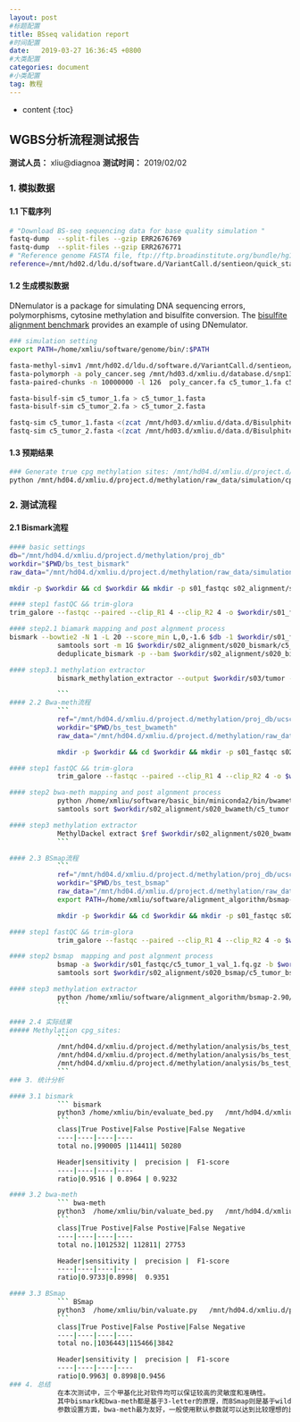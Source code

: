 ```yaml
---
layout: post
#标题配置
title: BSseq validation report
#时间配置
date:   2019-03-27 16:36:45 +0800
#大类配置
categories: document
#小类配置
tag: 教程
---
```


* content
{:toc}

## WGBS分析流程测试报告

__测试人员：__ xliu@diagnoa
__测试时间：__ 2019/02/02

### 1. 模拟数据

#### 1.1 下载序列

```bash
# "Download BS-seq sequencing data for base quality simulation "
fastq-dump  --split-files --gzip ERR2676769
fastq-dump  --split-files --gzip ERR2676771
# "Reference genome FASTA file, ftp://ftp.broadinstitute.org/bundle/hg19"
reference=/mnt/hd02.d/ldu.d/software.d/VariantCall.d/sentieon/quick_start.d/reference/ucsc.hg19_chr22.fasta
```

#### 1.2 生成模拟数据

DNemulator is a package for simulating DNA sequencing errors, polymorphisms, cytosine methylation and bisulfite conversion. The [bisulfite alignment benchmark](http://cbrc3.cbrc.jp/~martin/dnemulator/bab/) provides an example of using DNemulator.

```bash
### simulation setting
export PATH=/home/xmliu/software/genome/bin/:$PATH

fasta-methyl-simv1 /mnt/hd02.d/ldu.d/software.d/VariantCall.d/sentieon/quick_start.d/reference/ucsc.hg19_chr22.fasta > meth_cancer.fa
fasta-polymorph -a poly_cancer.seg /mnt/hd03.d/xmliu.d/database.d/snp132Common_chr22.txt meth_cancer.fa meth_cancer.fa > poly_cancer.fa
fasta-paired-chunks -n 10000000 -l 126  poly_cancer.fa c5_tumor_1.fa c5_tumor_2.fa

fasta-bisulf-sim c5_tumor_1.fa > c5_tumor_1.fasta
fasta-bisulf-sim c5_tumor_2.fa > c5_tumor_2.fasta

fastq-sim c5_tumor_1.fasta <(zcat /mnt/hd03.d/xmliu.d/data.d/Bisulphite-seq/C5_colon_cancer/ERR2676771_1.fastq.gz) | gzip -c -> c5_tumor_1.fastq.gz
fastq-sim c5_tumor_2.fasta <(zcat /mnt/hd03.d/xmliu.d/data.d/Bisulphite-seq/C5_colon_cancer/ERR2676771_2.fastq.gz) | gzip -c -> c5_tumor_2.fastq.gz
```

#### 1.3 预期结果
```bash
### Generate true cpg methylation sites: /mnt/hd04.d/xmliu.d/project.d/methylation/raw_data/simulation/poly_normal.cpg_sites
python /mnt/hd04.d/xmliu.d/project.d/methylation/raw_data/simulation/cpgsites.py 
```
### 2. 测试流程

#### 2.1 Bismark流程

```bash
#### basic settings
db="/mnt/hd04.d/xmliu.d/project.d/methylation/proj_db"
workdir="$PWD/bs_test_bismark"
raw_data="/mnt/hd04.d/xmliu.d/project.d/methylation/raw_data/simulation"

mkdir -p $workdir && cd $workdir && mkdir -p s01_fastqc s02_alignment/s020_bismark s02_alignment/s021_dedup s03

#### step1 fastQC && trim-glora
trim_galore --fastqc --paired --clip_R1 4 --clip_R2 4 -o $workdir/s01_fastqc/ $raw_data/c5_tumor_1.fastq.gz $raw_data/c5_tumor_2.fastq.gz

#### step2.1 biamark mapping and post algnment process
bismark --bowtie2 -N 1 -L 20 --score_min L,0,-1.6 $db -1 $workdir/s01_fastqc/c5_tumor_1_val_1.fq.gz -2 $workdir/s01_fastqc/c5_tumor_2_val_2.fq.gz  -o $workdir/s02_alignment/s020_bismark  &&\
            samtools sort -m 1G $workdir/s02_alignment/s020_bismark/c5_tumor_1_val_1_bismark_bt2_pe.bam -o $workdir/s02_alignment/s020_bismark/c5_tumor_1_val_1_bismark_bt2_pe_sorted.bam &&\
            deduplicate_bismark -p --bam $workdir/s02_alignment/s020_bismark/c5_tumor_1_val_1_bismark_bt2_pe_sorted.bam -o $workdir/s02_alignment/s021_dedup

#### step3.1 methylation extractor
            bismark_methylation_extractor --output $workdir/s03/tumor --gzip --bedGraph $workdir/s02_alignment/s021_dedup/c5_tumor_1_val_1_bismark_bt2_pe_sorted.deduplicated.bam

            ```
#### 2.2 Bwa-meth流程
            ```
            ref="/mnt/hd04.d/xmliu.d/project.d/methylation/proj_db/ucsc.hg19_chr22.fasta"
            workdir="$PWD/bs_test_bwameth"
            raw_data="/mnt/hd04.d/xmliu.d/project.d/methylation/raw_data/simulation"

            mkdir -p $workdir && cd $workdir && mkdir -p s01_fastqc s02_alignment/s020_bwameth  s02_alignment/s021_dedup s03

#### step1 fastQC && trim-glora
            trim_galore --fastqc --paired --clip_R1 4 --clip_R2 4 -o $workdir/s01_fastqc/ $raw_data/c5_tumor_1.fastq.gz $raw_data/c5_tumor_2.fastq.gz

#### step2 bwa-meth mapping and post algnment process
            python /home/xmliu/software/basic_bin/miniconda2/bin/bwameth.py  -t 4 --reference $ref --read-group '@RG\tID:tumor\tSM:tumor' $workdir/s01_fastqc/c5_tumor_1_val_1.fq.gz $workdir/s01_fastqc/c5_tumor_2_val_2.fq.gz | samtools view -b -> $workdir/s02_alignment/s020_bwameth/c5_tumor.bam
            samtools sort $workdir/s02_alignment/s020_bwameth/c5_tumor.bam -o $workdir/s02_alignment/s020_bwameth/c5_tumor_sorted.bam && samtools index $workdir/s02_alignment/s020_bwameth/c5_tumor_sorted.bam

#### step3 methylation extractor
            MethylDackel extract $ref $workdir/s02_alignment/s020_bwameth/c5_tumor_sorted.bam -o $workdir/s03/c5_tumor
            ```

#### 2.3 BSmap流程
            ```
            ref="/mnt/hd04.d/xmliu.d/project.d/methylation/proj_db/ucsc.hg19_chr22.fasta"
            workdir="$PWD/bs_test_bsmap"
            raw_data="/mnt/hd04.d/xmliu.d/project.d/methylation/raw_data/simulation"
            export PATH=/home/xmliu/software/alignment_algorithm/bsmap-2.90/samtools/:$PATH

            mkdir -p $workdir && cd $workdir && mkdir -p s01_fastqc s02_alignment/s020_bsmap  s02_alignment/s021_dedup s03

#### step1 fastQC && trim-glora
            trim_galore --fastqc --paired --clip_R1 4 --clip_R2 4 -o $workdir/s01_fastqc/ $raw_data/c5_tumor_1.fastq.gz $raw_data/c5_tumor_2.fastq.gz

#### step2 bsmap  mapping and post algnment process
            bsmap -a $workdir/s01_fastqc/c5_tumor_1_val_1.fq.gz -b $workdir/s01_fastqc/c5_tumor_2_val_2.fq.gz -d $ref -v 1 -w 2 -r 1 -n 1 -m 0 -x 1000 -o $workdir/s02_alignment/s020_bsmap/c5_tumor_bsmap.bam
            samtools sort $workdir/s02_alignment/s020_bsmap/c5_tumor_bsmap.bam  $workdir/s02_alignment/s020_bsmap/c5_tumor_bsmap_sorted && samtools index $workdir/s02_alignment/s020_bsmap/c5_tumor_bsmap_sorted.bam

#### step3 methylation extractor
            python /home/xmliu/software/alignment_algorithm/bsmap-2.90/methratio.py -d $ref  $workdir/s02_alignment/s020_bsmap/c5_tumor_bsmap_sorted.bam  > $workdir/s03/c5_tumor_bsmap
            ```

#### 2.4 实际结果
##### Methylation cpg_sites:
            ```
            /mnt/hd04.d/xmliu.d/project.d/methylation/analysis/bs_test_bismark/s03/tumor/c5_tumor_1_val_1_bismark_bt2_pe_sorted.deduplicated.bedGraph
            /mnt/hd04.d/xmliu.d/project.d/methylation/analysis/bs_test_bwameth/s03/c5_tumor_CpG.bedGraph
            /mnt/hd04.d/xmliu.d/project.d/methylation/analysis/bs_test_bsmap/s03/c5_tumor_bsmap_cpg_sites.txt
            ```
### 3. 统计分析

#### 3.1 bismark 
            ``` bismark
            python3 /home/xmliu/bin/evaluate_bed.py   /mnt/hd04.d/xmliu.d/project.d/methylation/raw_data/simulation/poly_cancer.cpg_sites.CpG.txt   /mnt/hd04.d/xmliu.d/project.d/methylation/analysis/bs_test_bismark/s03/tumor/c5_tumor_1_val_1_bismark_bt2_pe_sorted.deduplicated.bedGraph
            ```
            class|True Postive|False Postive|False Negative
            ----|----|----|----
            total no.|990005 |114411| 50280

            Header|sensitivity |  precision |  F1-score
            ----|----|----|----
            ratio|0.9516 | 0.8964 | 0.9232

#### 3.2 bwa-meth
            ``` bwa-meth
            python3  /home/xmliu/bin/valuate_bed.py   /mnt/hd04.d/xmliu.d/project.d/methylation/raw_data/simulation/poly_cancer.cpg_sites.CpG.txt   /mnt/hd04.d/xmliu.d/project.d/methylation/analysis/bs_test_bwameth/s03/c5_tumor_CpG.bedGraph
            ```
            class|True Postive|False Postive|False Negative
            ----|----|----|----
            total no.|1012532| 112811| 27753

            Header|sensitivity |  precision |  F1-score
            ----|----|----|----
            ratio|0.9733|0.8998|  0.9351

#### 3.3 BSmap
            ``` BSmap
            python3  /home/xmliu/bin/valuate.py   /mnt/hd04.d/xmliu.d/project.d/methylation/raw_data/simulation/poly_cancer.cpg_sites.CpG.txt   /mnt/hd04.d/xmliu.d/project.d/methylation/analysis/bs_test_bsmap/s03/c5_tumor_bsmap_cpg_sites.txt
            ```
            class|True Postive|False Postive|False Negative
            ----|----|----|----
            total no.|1036443|115466|3842

            Header|sensitivity |  precision |  F1-score
            ----|----|----|----
            ratio|0.9963| 0.8998|0.9456
### 4. 总结
            在本次测试中，三个甲基化比对软件均可以保证较高的灵敏度和准确性。
            其中bismark和bwa-meth都是基于3-letter的原理，而BSmap则是基于wildtype的原理。三款软件中bismark运行时间最长，但是占用内存较少；bwa-meth和BSmap运行时间更短，但是内存资源占用较多。
            参数设置方面，bwa-meth最为友好，一般使用默认参数就可以达到比较理想的比对。在本次使用DnNemulator生成的模拟数据上，bismark默认参数的比对结果很不理想（pe mapping rate < 3%），仔细调整参数之后才到达预期效果，使用时需注意测序数据类型和质量以调整参数。

